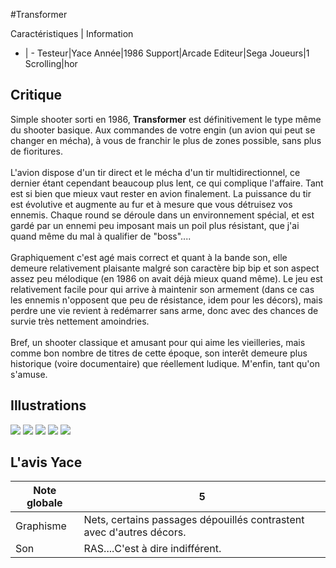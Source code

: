 #Transformer

Caractéristiques | Information
- | -
Testeur|Yace
Année|1986
Support|Arcade
Editeur|Sega
Joueurs|1
Scrolling|hor

## Critique
Simple shooter sorti en 1986, <b>Transformer</b> est définitivement le type même du shooter basique. Aux commandes de votre engin (un avion qui peut se changer en mécha), à vous de franchir le plus de zones possible, sans plus de fioritures.<br/><br/>L'avion dispose d'un tir direct et le mécha d'un tir multidirectionnel, ce dernier étant cependant beaucoup plus lent, ce qui complique l'affaire. Tant est si bien que mieux vaut rester en avion finalement. La puissance du tir est évolutive et augmente au fur et à mesure que vous détruisez vos ennemis. Chaque round se déroule dans un environnement spécial, et est gardé par un ennemi peu imposant mais un poil plus résistant, que j'ai quand même du mal à qualifier de "boss"....<br/><br/>Graphiquement c'est agé mais correct et quant à la bande son, elle demeure relativement plaisante malgré son caractère bip bip et son aspect assez peu mélodique (en 1986 on avait déjà mieux quand même). Le jeu est relativement facile pour qui arrive à maintenir son armement (dans ce cas les ennemis n'opposent que peu de résistance, idem pour les décors), mais perdre une vie revient à redémarrer sans arme, donc avec des chances de survie très nettement amoindries.<br/><br/>Bref, un shooter classique et amusant pour qui aime les vieilleries, mais comme bon nombre de titres de cette époque, son interêt demeure plus historique (voire documentaire) que réellement ludique. M'enfin, tant qu'on s'amuse.

## Illustrations
![](http://www.shmup.com/images/thumbs/img_fiche_1_1200.png)
![](http://www.shmup.com/images/thumbs/img_fiche_2_1200.png)
![](http://www.shmup.com/images/thumbs/img_fiche_3_1200.png)
![](http://www.shmup.com/images/thumbs/)
![](http://www.shmup.com/images/thumbs/)

## L'avis Yace
Note globale|5
-|-
Graphisme|Nets, certains passages dépouillés contrastent avec d'autres décors.
Son|RAS....C'est à dire indifférent.
